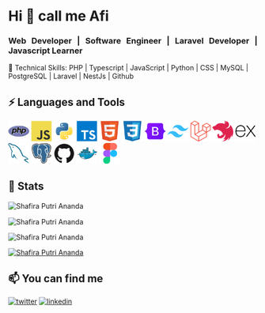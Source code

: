 <!--
**afishafiraa/afishafiraa** is a ✨ _special_ ✨ repository because its `README.md` (this file) appears on your GitHub profile.-->
<h1 align="justify"> Hi 👋 call me <strong>Afi</strong> </h1>
<h3 align="justify"> Web Developer | Software Engineer | Laravel Developer | Javascript Learner </h3>

🌱 Technical Skills: PHP | Typescript | JavaScript | Python | CSS | MySQL | PostgreSQL | Laravel | NestJs | Github

<h2>⚡ Languages and Tools</h2>
<p><a target="_blank" href="https://raw.githubusercontent.com/devicons/devicon/master/icons/php/php-original.svg" style="display: inline-block;"><img src="https://raw.githubusercontent.com/devicons/devicon/master/icons/php/php-original.svg" alt="go" width="42" height="42" /></a>
<a target="_blank" href="https://raw.githubusercontent.com/devicons/devicon/master/icons/javascript/javascript-original.svg" style="display: inline-block;"><img src="https://raw.githubusercontent.com/devicons/devicon/master/icons/javascript/javascript-original.svg" alt="javascript" width="42" height="42" /></a>
<a target="_blank" href="https://raw.githubusercontent.com/devicons/devicon/master/icons/python/python-original.svg" style="display: inline-block;"><img src="https://raw.githubusercontent.com/devicons/devicon/master/icons/python/python-original.svg" alt="python" width="42" height="42" /></a>
<a target="_blank" href="https://raw.githubusercontent.com/devicons/devicon/master/icons/typescript/typescript-original.svg" style="display: inline-block;"><img src="https://raw.githubusercontent.com/devicons/devicon/master/icons/typescript/typescript-original.svg" alt="typescript" width="42" height="42" /></a>
<a target="_blank" href="https://raw.githubusercontent.com/devicons/devicon/master/icons/html5/html5-original.svg" style="display: inline-block;"><img src="https://raw.githubusercontent.com/devicons/devicon/master/icons/html5/html5-original.svg" alt="html5" width="42" height="42" /></a>
<a target="_blank" href="https://raw.githubusercontent.com/devicons/devicon/master/icons/css3/css3-original.svg" style="display: inline-block;"><img src="https://raw.githubusercontent.com/devicons/devicon/master/icons/css3/css3-original.svg" alt="css3" width="42" height="42" /></a>
<a target="_blank" href="https://raw.githubusercontent.com/devicons/devicon/master/icons/bootstrap/bootstrap-original.svg" style="display: inline-block;"><img src="https://raw.githubusercontent.com/devicons/devicon/master/icons/bootstrap/bootstrap-original.svg" alt="bootstrap" width="42" height="42" /></a>
<a target="_blank" href="https://raw.githubusercontent.com/devicons/devicon/master/icons/tailwindcss/tailwindcss-original.svg" style="display: inline-block;"><img src="https://raw.githubusercontent.com/devicons/devicon/master/icons/tailwindcss/tailwindcss-original.svg" alt="tailwindcss" width="42" height="42" /></a>
<a target="_blank" href="https://raw.githubusercontent.com/devicons/devicon/master/icons/laravel/laravel-original.svg" style="display: inline-block;"><img src="https://raw.githubusercontent.com/devicons/devicon/master/icons/laravel/laravel-original.svg" alt="laravel" width="42" height="42" /></a>
<a target="_blank" href="https://raw.githubusercontent.com/devicons/devicon/master/icons/nestjs/nestjs-original.svg" style="display: inline-block;"><img src="https://raw.githubusercontent.com/devicons/devicon/master/icons/nestjs/nestjs-original.svg" alt="nestjs" width="42" height="42" /></a>
<a target="_blank" href="https://raw.githubusercontent.com/devicons/devicon/master/icons/express/express-original.svg" style="display: inline-block;"><img src="https://raw.githubusercontent.com/devicons/devicon/master/icons/express/express-original.svg" alt="express" width="42" height="42" /></a>
<a target="_blank" href="https://raw.githubusercontent.com/devicons/devicon/master/icons/mysql/mysql-original.svg" style="display: inline-block;"><img src="https://raw.githubusercontent.com/devicons/devicon/master/icons/mysql/mysql-original.svg" alt="mysql" width="42" height="42" /></a>
<a target="_blank" href="https://raw.githubusercontent.com/devicons/devicon/master/icons/postgresql/postgresql-original.svg" style="display: inline-block;"><img src="https://raw.githubusercontent.com/devicons/devicon/master/icons/postgresql/postgresql-original.svg" alt="postgresql" width="42" height="42" /></a>
<a target="_blank" href="https://raw.githubusercontent.com/devicons/devicon/master/icons/github/github-original.svg" style="display: inline-block;"><img src="https://raw.githubusercontent.com/devicons/devicon/master/icons/github/github-original.svg" alt="github" width="42" height="42" /></a>
<a target="_blank" href="https://raw.githubusercontent.com/devicons/devicon/master/icons/docker/docker-original.svg" style="display: inline-block;"><img src="https://raw.githubusercontent.com/devicons/devicon/master/icons/docker/docker-original.svg" alt="docker" width="42" height="42" /></a>
<a target="_blank" href="https://raw.githubusercontent.com/devicons/devicon/master/icons/figma/figma-original.svg" style="display: inline-block;"><img src="https://raw.githubusercontent.com/devicons/devicon/master/icons/figma/figma-original.svg" alt="figma" width="42" height="42" /></a>
</p>

<h2>🔭 Stats </h2>
<p><img align="center" src="https://github-readme-stats.vercel.app/api?username=afishafiraa&show_icons=true&locale=en" alt="Shafira Putri Ananda" /></p>
<p><img align="center" src="https://github-readme-streak-stats.herokuapp.com/?user=afishafiraa&" alt="Shafira Putri Ananda" /></p>
<p><img src="https://github-readme-stats.vercel.app/api/top-langs?username=afishafiraa&show_icons=true&locale=en&layout=compact" alt="Shafira Putri Ananda" /></p>
<p><a href="https://github.com/ryo-ma/github-profile-trophy"><img src="https://github-profile-trophy.vercel.app/?username=afishafiraa" alt="Shafira Putri Ananda" /></a></p>

<h2>📫 You can find me</h2>
<p><a target="_blank" href="https://twitter.com/afishafiraa" style="display: inline-block;"><img src="https://img.shields.io/badge/twitter-x?style=for-the-badge&logo=x&logoColor=white&color=%230f1419" alt="twitter" target="_blank"/></a>
<a target="_blank" href="https://www.linkedin.com/in/afishafiraa" style="display: inline-block;"><img src="https://img.shields.io/badge/linkedin-logo?style=for-the-badge&logo=linkedin&logoColor=white&color=%230a77b6" alt="linkedin" target="_blank" /></a></p>
